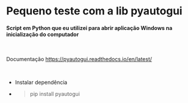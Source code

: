 <h1>Pequeno teste com a lib pyautogui</h1>
<h4>Script em Python que eu utilizei para abrir aplicação Windows na inicialização do computador</h4>

<br>

Documentação <a href="https://pyautogui.readthedocs.io/en/latest/">https://pyautogui.readthedocs.io/en/latest/</a>

<br>

<ul>
    <li>Instalar dependência</li>
    <li><blockquote>pip install pyautogui</blockquote></li>
</ul>